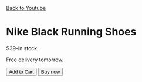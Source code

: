 <a href="https://www.youtube.com/">
    Back to Youtube
</a>
<h1>
    Nike Black Running Shoes
</h1>
<p>
    $39-in stock.
</p>
<p>
    Free delivery tomorrow.
</p>
<button>
    Add to Cart
</button>
<button>
    Buy now
</button>


